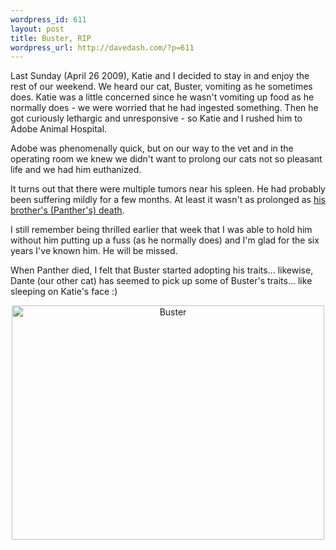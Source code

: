 ```yaml
--- 
wordpress_id: 611
layout: post
title: Buster, RIP
wordpress_url: http://davedash.com/?p=611
---
```

Last Sunday (April 26 2009), Katie and I decided to stay in and enjoy the rest of our weekend.  We heard our cat, Buster, vomiting as he sometimes does.  Katie was a little concerned since he wasn't vomiting up food as he normally does - we were worried that he had ingested something.  Then he got curiously lethargic and unresponsive - so Katie and I rushed him to Adobe Animal Hospital.

Adobe was phenomenally quick, but on our way to the vet and in the operating room we knew we didn't want to prolong our cats not so pleasant life and we had him euthanized.

It turns out that there were multiple tumors near his spleen.  He had probably been suffering mildly for a few months.  At least it wasn't as prolonged as [his brother's (Panther's) death](http://www.flickr.com/photos/davedash/37492698/).

I still remember being thrilled earlier that week that I was able to hold him without him putting up a fuss (as he normally does) and I'm glad for the six years I've known him.  He will be missed.

When Panther died, I felt that Buster started adopting his traits... likewise, Dante (our other cat) has seemed to pick up some of Buster's traits... like sleeping on Katie's face :)

<a href="http://www.flickr.com/photos/ketiya/tags/buster/" title="View 'Buster' on Flickr.com"><div style="text-align:center;"><img src="http://farm4.static.flickr.com/3022/3085603519_56ec6094e3.jpg?v=0" alt="Buster" border="0" width="500" height="375" /></div></a>
